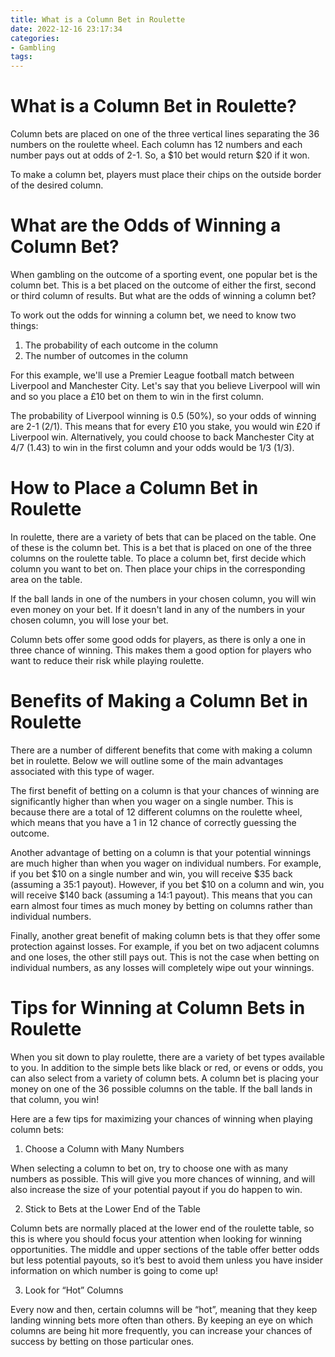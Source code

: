 ```yaml
---
title: What is a Column Bet in Roulette
date: 2022-12-16 23:17:34
categories:
- Gambling
tags:
---
```



#  What is a Column Bet in Roulette?

Column bets are placed on one of the three vertical lines separating the 36 numbers on the roulette wheel. Each column has 12 numbers and each number pays out at odds of 2-1. So, a $10 bet would return $20 if it won.

To make a column bet, players must place their chips on the outside border of the desired column.

#  What are the Odds of Winning a Column Bet?

When gambling on the outcome of a sporting event, one popular bet is the column bet. This is a bet placed on the outcome of either the first, second or third column of results. But what are the odds of winning a column bet?

To work out the odds for winning a column bet, we need to know two things:

1. The probability of each outcome in the column
2. The number of outcomes in the column

For this example, we'll use a Premier League football match between Liverpool and Manchester City. Let's say that you believe Liverpool will win and so you place a £10 bet on them to win in the first column.

The probability of Liverpool winning is 0.5 (50%), so your odds of winning are 2-1 (2/1). This means that for every £10 you stake, you would win £20 if Liverpool win. Alternatively, you could choose to back Manchester City at 4/7 (1.43) to win in the first column and your odds would be 1/3 (1/3).

#  How to Place a Column Bet in Roulette

In roulette, there are a variety of bets that can be placed on the table. One of these is the column bet. This is a bet that is placed on one of the three columns on the roulette table. To place a column bet, first decide which column you want to bet on. Then place your chips in the corresponding area on the table.

If the ball lands in one of the numbers in your chosen column, you will win even money on your bet. If it doesn't land in any of the numbers in your chosen column, you will lose your bet.

Column bets offer some good odds for players, as there is only a one in three chance of winning. This makes them a good option for players who want to reduce their risk while playing roulette.

#  Benefits of Making a Column Bet in Roulette

There are a number of different benefits that come with making a column bet in roulette. Below we will outline some of the main advantages associated with this type of wager.

The first benefit of betting on a column is that your chances of winning are significantly higher than when you wager on a single number. This is because there are a total of 12 different columns on the roulette wheel, which means that you have a 1 in 12 chance of correctly guessing the outcome.

Another advantage of betting on a column is that your potential winnings are much higher than when you wager on individual numbers. For example, if you bet $10 on a single number and win, you will receive $35 back (assuming a 35:1 payout). However, if you bet $10 on a column and win, you will receive $140 back (assuming a 14:1 payout). This means that you can earn almost four times as much money by betting on columns rather than individual numbers.

Finally, another great benefit of making column bets is that they offer some protection against losses. For example, if you bet on two adjacent columns and one loses, the other still pays out. This is not the case when betting on individual numbers, as any losses will completely wipe out your winnings.

#  Tips for Winning at Column Bets in Roulette

When you sit down to play roulette, there are a variety of bet types available to you. In addition to the simple bets like black or red, or evens or odds, you can also select from a variety of column bets. A column bet is placing your money on one of the 36 possible columns on the table. If the ball lands in that column, you win!

Here are a few tips for maximizing your chances of winning when playing column bets:

1. Choose a Column with Many Numbers

When selecting a column to bet on, try to choose one with as many numbers as possible. This will give you more chances of winning, and will also increase the size of your potential payout if you do happen to win.

2. Stick to Bets at the Lower End of the Table

Column bets are normally placed at the lower end of the roulette table, so this is where you should focus your attention when looking for winning opportunities. The middle and upper sections of the table offer better odds but less potential payouts, so it’s best to avoid them unless you have insider information on which number is going to come up!

3. Look for “Hot” Columns

Every now and then, certain columns will be “hot”, meaning that they keep landing winning bets more often than others. By keeping an eye on which columns are being hit more frequently, you can increase your chances of success by betting on those particular ones.